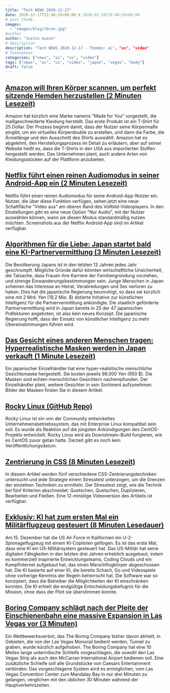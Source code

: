 ```yaml
---
title: "Tech NEWS 2020-12-17"
date: 2020-12-17T12:40:24+06:00 # 2020-03-14T15:40:24+06:00
# post thumb
images:
  - "images/blog/tbcon.jpg"
#author
author: "Justin Guese"
# description
description: "Tech NEWS 2020-12-17 - Themen: ai", "us", "video"
# Taxonomies
categories: ["news", "ai", "us", "video"]
tags: ["news", "ai", "us", "video", "japan", "vegas", "body"]
draft: false
---
```


## [Amazon will Ihren Körper scannen, um perfekt sitzende Hemden herzustellen (2 Minuten Lesezeit)](https://www.fastcompany.com/90586835/amazon-wants-to-scan-your-body-to-make-perfectly-fitting-shirts/1/01000176706227f4-6b60db0e-fae1-4b07-a809-2252ad87da52-000000/RC37nGPS3K2wDbVg5QE7EI0Z1bapYKsFfsYwwBsuvVE=172)

 Amazon hat kürzlich eine Marke namens "Made for You" vorgestellt, die maßgeschneiderte Kleidung herstellt. Das erste Produkt ist ein T-Shirt für 25 Dollar. Der Prozess beginnt damit, dass der Nutzer seine Körpermaße eingibt, um ein virtuelles Körperdouble zu erstellen, und dann die Farbe, die Ärmellänge und den Ausschnitt des Shirts auswählt. Amazon hat es abgelehnt, den Herstellungsprozess im Detail zu erläutern, aber auf seiner Website heißt es, dass die T-Shirts in den USA aus importierten Stoffen hergestellt werden. Das Unternehmen plant, auch andere Arten von Kleidungsstücken auf der Plattform anzubieten.

## [Netflix führt einen reinen Audiomodus in seiner Android-App ein (2 Minuten Lesezeit)](https://www.androidpolice.com/2020/12/16/netflix-is-rolling-out-an-audio-only-mode/?scrolla=5eb6d68b7fedc32c19ef33b4/1/01000176706227f4-6b60db0e-fae1-4b07-a809-2252ad87da52-000000/wOLfrpbIj9xzlc75NJL6wE1Q0tT6gGytMGBb3NDcUos=172)

 Netflix führt einen reinen Audiomodus für seine Android-App-Nutzer ein. Nutzer, die über diese Funktion verfügen, sehen jetzt eine neue Schaltfläche "Video aus" am oberen Rand des Vollbild-Videoplayers. In den Einstellungen gibt es eine neue Option "Nur Audio", mit der Nutzer auswählen können, wann sie diesen Modus standardmäßig nutzen möchten. Screenshots aus der Netflix Android-App sind im Artikel verfügbar.

## [Algorithmen für die Liebe: Japan startet bald eine KI-Partnervermittlung (3 Minuten Lesezeit)](https://singularityhub.com/2020/12/16/algorithms-for-love-japan-will-soon-launch-an-ai-dating-service//1/01000176706227f4-6b60db0e-fae1-4b07-a809-2252ad87da52-000000/NKBMwiVpKF04VvdSHUmW9ciw03f5N0v-4kNGfMr9XJk=172)

 Die Bevölkerung Japans ist in den letzten 13 Jahren jedes Jahr geschrumpft. Mögliche Gründe dafür könnten wirtschaftliche Unsicherheit, die Tatsache, dass Frauen ihre Karriere der Familiengründung vorziehen, und strenge Einwanderungsbestimmungen sein. Junge Menschen in Japan scheinen das Interesse an Heirat, Verabredungen und Sex verloren zu haben. Dies hat die japanische Regierung beunruhigt, so dass sie kürzlich eine mit 2 Mrd. Yen (19,2 Mio. $) dotierte Initiative zur künstlichen Intelligenz für die Partnervermittlung ankündigte. Die staatlich geförderte Partnervermittlung wird in Japan bereits in 25 der 47 japanischen Präfekturen angeboten, ist also kein neues Konzept. Die japanische Regierung hofft, dass der Einsatz von künstlicher Intelligenz zu mehr Übereinstimmungen führen wird.

## [Das Gesicht eines anderen Menschen tragen: Hyperrealistische Masken werden in Japan verkauft (1 Minute Lesezeit)](https://www.reuters.com/article/japan-masks-idUSKBN28Q194)

 Ein japanischer Einzelhändler hat eine hyper-realistische menschliche Gesichtsmaske hergestellt. Sie kosten jeweils 98.000 Yen (950 $). Die Masken sind echten menschlichen Gesichtern nachempfunden. Der Einzelhändler plant, weitere Gesichter in sein Sortiment aufzunehmen. Bilder der Masken finden Sie in diesem Artikel.

## [Rocky Linux (GitHub Repo)](https://github.com/rocky-linux/rocky/1/01000176706227f4-6b60db0e-fae1-4b07-a809-2252ad87da52-000000/zITcREzs30rZ-HUjBCuMOLCdqYXBqDeTpV3B_UfPU4c=172)

 Rocky Linux ist ein von der Community entwickeltes Unternehmensbetriebssystem, das mit Enterprise Linux kompatibel sein soll. Es wurde als Reaktion auf die jüngsten Ankündigungen des CentOS-Projekts entwickelt. Rocky Linux wird als Downstream-Build fungieren, wie es CentOS zuvor getan hatte. Derzeit gibt es noch kein Veröffentlichungsdatum.

## [Zentrierung in CSS (8 Minuten Lesezeit)](https://web.dev/centering-in-css//1/01000176706227f4-6b60db0e-fae1-4b07-a809-2252ad87da52-000000/OVuwBspd5g_r64Bq39XFVMOaVt6A6O7zy9phLrVty24=172)

 In diesem Artikel werden fünf verschiedene CSS-Zentrierungstechniken untersucht und jede Strategie einem Stresstest unterzogen, um die Grenzen der einzelnen Techniken zu ermitteln. Der Stresstest zeigt, wie die Technik bei fünf Kriterien abschneidet: Quetschen, Quetschen, Duplizieren, Bearbeiten und Fließen. Eine 12-minütige Videoversion des Artikels ist verfügbar.

## [Exklusiv: KI hat zum ersten Mal ein Militärflugzeug gesteuert (8 Minuten Lesedauer)](https://www.popularmechanics.com/military/aviation/a34978872/artificial-intelligence-controls-u2-spy-plane-air-force-exclusive/)

 Am 15. Dezember hat die US Air Force in Kalifornien ein U-2-Spionageflugzeug mit einem KI-Copiloten geflogen. Es ist das erste Mal, dass eine KI ein US-Militärsystem gesteuert hat. Das US-Militär hat seine digitalen Fähigkeiten in den letzten drei Jahren erheblich ausgebaut, indem es kommerziell inspirierte Entwicklungsteams, Coding Clouds und ein Kampfinternet aufgebaut hat, das einen Marschflugkörper abgeschossen hat. Die KI basierte auf einer KI, die bereits Schach, Go und Videospiele ohne vorherige Kenntnis der Regeln beherrscht hat. Die Software war so konzipiert, dass die Betreiber die Möglichkeiten der KI einschränken konnten. Die KI erhielt die endgültige Entscheidungsbefugnis für die Mission, ohne dass der Pilot sie überstimmen konnte.

## [Boring Company schlägt nach der Pleite der Einschienenbahn eine massive Expansion in Las Vegas vor (3 Minuten)](https://www.theverge.com/2020/12/15/22176596/elon-musk-boring-company-las-vegas-strip-tesla-tunnels/1/01000176706227f4-6b60db0e-fae1-4b07-a809-2252ad87da52-000000/LNuRsYhOLbAinxt1_rAOQOO9TlrV2rybWLGrdabs5XE=172)

 Ein Wettbewerbsverbot, das The Boring Company bisher davon abhielt, in Gebieten, die von der Las Vegas Monorail bedient werden, Tunnel zu graben, wurde kürzlich aufgehoben. The Boring Company hat eine 10 Meilen lange unterirdische Schleife vorgeschlagen, die sowohl den Las Vegas Strip als auch den McCarran International Airport bedienen soll. Eine zusätzliche Schleife soll alle Grundstücke von Caesars Entertainment verbinden. Das vorgeschlagene System wird es ermöglichen, vom Las Vegas Convention Center zum Mandalay Bay in nur drei Minuten zu gelangen, verglichen mit den üblichen 30 Minuten während der Hauptverkehrszeiten.

